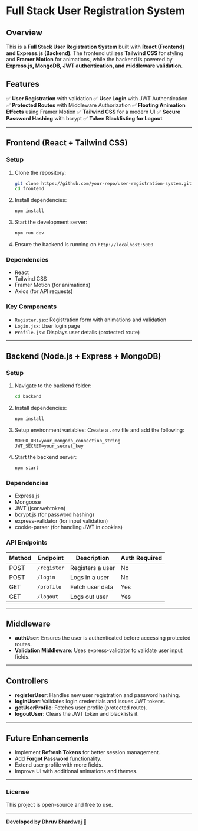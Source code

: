 # Full Stack User Registration System

## Overview
This is a **Full Stack User Registration System** built with **React (Frontend) and Express.js (Backend)**. The frontend utilizes **Tailwind CSS** for styling and **Framer Motion** for animations, while the backend is powered by **Express.js, MongoDB, JWT authentication, and middleware validation**.

## Features
✅ **User Registration** with validation
✅ **User Login** with JWT Authentication
✅ **Protected Routes** with Middleware Authorization
✅ **Floating Animation Effects** using Framer Motion
✅ **Tailwind CSS** for a modern UI
✅ **Secure Password Hashing** with bcrypt
✅ **Token Blacklisting for Logout**

---
## Frontend (React + Tailwind CSS)
### Setup
1. Clone the repository:
   ```sh
   git clone https://github.com/your-repo/user-registration-system.git
   cd frontend
   ```
2. Install dependencies:
   ```sh
   npm install
   ```
3. Start the development server:
   ```sh
   npm run dev
   ```
4. Ensure the backend is running on `http://localhost:5000`

### Dependencies
- React
- Tailwind CSS
- Framer Motion (for animations)
- Axios (for API requests)

### Key Components
- `Register.jsx`: Registration form with animations and validation
- `Login.jsx`: User login page
- `Profile.jsx`: Displays user details (protected route)

---
## Backend (Node.js + Express + MongoDB)
### Setup
1. Navigate to the backend folder:
   ```sh
   cd backend
   ```
2. Install dependencies:
   ```sh
   npm install
   ```
3. Setup environment variables:
   Create a `.env` file and add the following:
   ```env
   MONGO_URI=your_mongodb_connection_string
   JWT_SECRET=your_secret_key
   ```
4. Start the backend server:
   ```sh
   npm start
   ```

### Dependencies
- Express.js
- Mongoose
- JWT (jsonwebtoken)
- bcrypt.js (for password hashing)
- express-validator (for input validation)
- cookie-parser (for handling JWT in cookies)

### API Endpoints
| Method | Endpoint        | Description        | Auth Required |
|--------|---------------|-------------------|---------------|
| POST   | `/register`   | Registers a user  | No            |
| POST   | `/login`      | Logs in a user    | No            |
| GET    | `/profile`    | Fetch user data   | Yes           |
| GET    | `/logout`     | Logs out user     | Yes           |

---
## Middleware
- **authUser**: Ensures the user is authenticated before accessing protected routes.
- **Validation Middleware**: Uses express-validator to validate user input fields.

---
## Controllers
- **registerUser**: Handles new user registration and password hashing.
- **loginUser**: Validates login credentials and issues JWT tokens.
- **getUserProfile**: Fetches user profile (protected route).
- **logoutUser**: Clears the JWT token and blacklists it.

---
## Future Enhancements
- Implement **Refresh Tokens** for better session management.
- Add **Forgot Password** functionality.
- Extend user profile with more fields.
- Improve UI with additional animations and themes.

---
### License
This project is open-source and free to use.

---
**Developed by Dhruv Bhardwaj 🚀**

